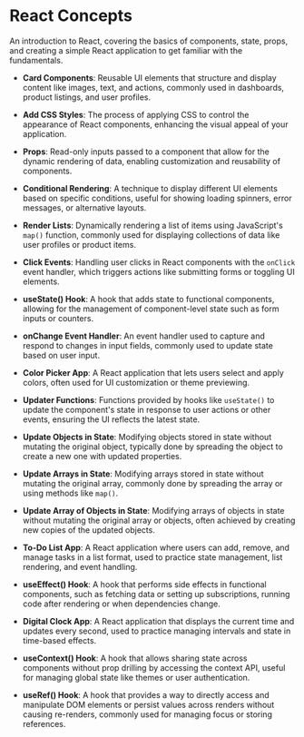 # React Concepts

An introduction to React, covering the basics of components, state, props, and creating a simple React application to get familiar with the fundamentals.

- **Card Components**: Reusable UI elements that structure and display content like images, text, and actions, commonly used in dashboards, product listings, and user profiles.

- **Add CSS Styles**: The process of applying CSS to control the appearance of React components, enhancing the visual appeal of your application.

- **Props**: Read-only inputs passed to a component that allow for the dynamic rendering of data, enabling customization and reusability of components.

- **Conditional Rendering**: A technique to display different UI elements based on specific conditions, useful for showing loading spinners, error messages, or alternative layouts.

- **Render Lists**: Dynamically rendering a list of items using JavaScript's `map()` function, commonly used for displaying collections of data like user profiles or product items.

- **Click Events**: Handling user clicks in React components with the `onClick` event handler, which triggers actions like submitting forms or toggling UI elements.

- **useState() Hook**: A hook that adds state to functional components, allowing for the management of component-level state such as form inputs or counters.

- **onChange Event Handler**: An event handler used to capture and respond to changes in input fields, commonly used to update state based on user input.

- **Color Picker App**: A React application that lets users select and apply colors, often used for UI customization or theme previewing.

- **Updater Functions**: Functions provided by hooks like `useState()` to update the component's state in response to user actions or other events, ensuring the UI reflects the latest state.

- **Update Objects in State**: Modifying objects stored in state without mutating the original object, typically done by spreading the object to create a new one with updated properties.

- **Update Arrays in State**: Modifying arrays stored in state without mutating the original array, commonly done by spreading the array or using methods like `map()`.

- **Update Array of Objects in State**: Modifying arrays of objects in state without mutating the original array or objects, often achieved by creating new copies of the updated objects.

- **To-Do List App**: A React application where users can add, remove, and manage tasks in a list format, used to practice state management, list rendering, and event handling.

- **useEffect() Hook**: A hook that performs side effects in functional components, such as fetching data or setting up subscriptions, running code after rendering or when dependencies change.

- **Digital Clock App**: A React application that displays the current time and updates every second, used to practice managing intervals and state in time-based effects.

- **useContext() Hook**: A hook that allows sharing state across components without prop drilling by accessing the context API, useful for managing global state like themes or user authentication.

- **useRef() Hook**: A hook that provides a way to directly access and manipulate DOM elements or persist values across renders without causing re-renders, commonly used for managing focus or storing references.
